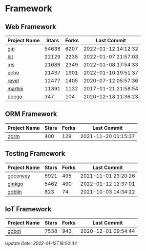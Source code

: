 # Framework

## Web Framework
| Project Name | Stars | Forks | Last Commit |
| ------------ | ----- | ----- | ----------- |
| [gin](https://github.com/gin-gonic/gin) | 54638 | 6207 | 2022-01-12 14:12:32 |
| [kit](https://github.com/go-kit/kit) | 22129 | 2235 | 2022-01-07 21:57:03 |
| [iris](https://github.com/kataras/iris) | 21688 | 2349 | 2022-01-08 17:54:33 |
| [echo](https://github.com/labstack/echo) | 21437 | 1901 | 2022-01-10 19:51:37 |
| [revel](https://github.com/revel/revel) | 12477 | 1405 | 2020-07-12 05:57:36 |
| [martini](https://github.com/go-martini/martini) | 11391 | 1132 | 2017-01-21 21:58:54 |
| [beego](https://github.com/astaxie/beego) | 347 | 104 | 2020-12-13 11:36:23 |

## ORM Framework
| Project Name | Stars | Forks | Last Commit |
| ------------ | ----- | ----- | ----------- |
| [gorm](https://github.com/jinzhu/gorm) | 400 | 129 | 2021-11-20 01:15:37 |

## Testing Framework
| Project Name | Stars | Forks | Last Commit |
| ------------ | ----- | ----- | ----------- |
| [goconvey](https://github.com/smartystreets/goconvey) | 6921 | 495 | 2021-11-01 23:20:26 |
| [ginkgo](https://github.com/onsi/ginkgo) | 5462 | 490 | 2022-01-12 12:37:01 |
| [goblin](https://github.com/franela/goblin) | 823 | 74 | 2021-10-03 14:34:22 |

## IoT Framework
| Project Name | Stars | Forks | Last Commit |
| ------------ | ----- | ----- | ----------- |
| [gobot](https://github.com/hybridgroup/gobot) | 7538 | 943 | 2020-12-01 09:54:44 |

*Update Date: 2022-01-12T18:00:44*